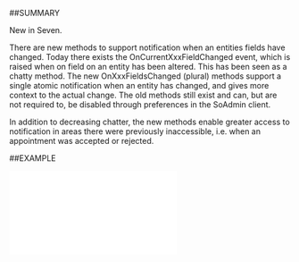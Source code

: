 

##SUMMARY


New in Seven.


There are new methods to support notification when an entities fields have changed. Today there exists the OnCurrentXxxFieldChanged event, which is raised when on field on an entity has been altered. This has been seen as a chatty method. The new OnXxxFieldsChanged (plural) methods support a single atomic notification when an entity has changed, and gives more context to the actual change. The old methods still exist and can, but are not required to, be disabled through preferences in the SoAdmin client.

In addition to decreasing chatter, the new methods enable greater access to notification in areas there were previously inaccessible, i.e. when an appointment was accepted or rejected.





##EXAMPLE

![](../../Examples/vbs/ClientScript.OnContactFieldsChanged.vbs.txt)





